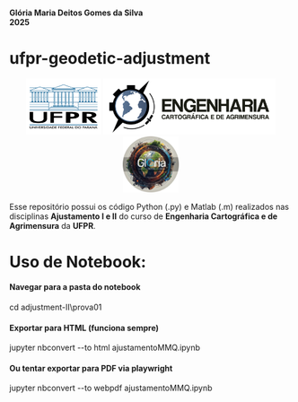 #### Glória Maria Deitos Gomes da Silva <br> 2025

# ufpr-geodetic-adjustment

<p align="center">
  <img src="https://github.com/gloriadeitos/gloriadeitos/blob/main/img/ufpr.png" alt="ufpr" height="100">
  <img src="https://github.com/gloriadeitos/gloriadeitos/blob/main/img/eng-carto-2.png" alt="eng-carto-2" height="100">
  <img src="https://github.com/gloriadeitos/gloriadeitos/blob/main/img/gloriadeitos-logo.png" alt="gloriadeitos-logo" height="100">
</p>


Esse repositório possui os código Python (.py) e Matlab (.m) realizados nas disciplinas **Ajustamento I e II** do curso de **Engenharia Cartográfica e de Agrimensura** da **UFPR**.

# Uso de Notebook:

#### Navegar para a pasta do notebook
cd adjustment-II\prova01

#### Exportar para HTML (funciona sempre)
jupyter nbconvert --to html ajustamentoMMQ.ipynb

#### Ou tentar exportar para PDF via playwright
jupyter nbconvert --to webpdf ajustamentoMMQ.ipynb